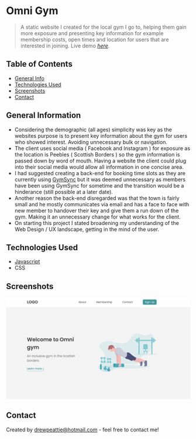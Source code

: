 # Omni Gym
> A static website I created for the local gym I go to, helping them gain more exposure and presenting key information for example membership costs, open times and location for users that are interested in joining.
> Live demo [_here_]().

## Table of Contents
* [General Info](#general-information)
* [Technologies Used](#technologies-used)
* [Screenshots](#screenshots)
* [Contact](#contact)


## General Information
- Considering the demographic (all ages) simplicity was key as the websites purpose is to present key information about the gym for users who showed interest. Avoiding unnecessary bulk or navigation.
- The client uses social media ( Facebook and Instagram ) for exposure as the location is Peebles ( Scottish Borders ) so the gym information is passed down by word of mouth. Having a website the client could plug into their social media would allow all information in one concise area.
- I had suggested creating a back-end for booking time slots as they are currently using [GymSync](https://www.gymsync.co.uk/) but it was deemed unnecessary as members have been using GymSync for sometime and the transition would be a hinderance (still possible at a later date).
- Another reason the back-end disregarded was that the town is fairly small and he mostly communicates via email and has a face to face with new member to handover their key and give them a run down of the gym. Making it an unnecessary change for what works for the client.
- On starting this project I stated broadening my understanding of the Web Design / UX landscape, getting in the mind of the user.


## Technologies Used
- [Javascript](https://www.javascript.com/)
- CSS


## Screenshots
![Omni Gym](./readme_img.png)


## Contact
Created by [drewpeattie@hotmail.com](mailto:drewpeattie@hotmail.com) - feel free to contact me!
